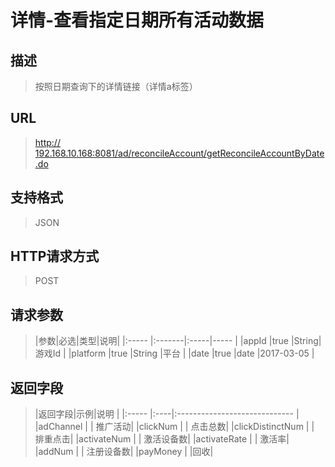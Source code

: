 # 详情-查看指定日期所有活动数据## 描述
> 按照日期查询下的详情链接（详情a标签）

## URL
> [http:// 192.168.10.168:8081/ad/reconcileAccount/getReconcileAccountByDate.do](http://dataviewer.ilongyuan.com.cn/ad/reconcileAccount/getReconcileAccountByDate.do)

## 支持格式
> JSON

## HTTP请求方式
> POST

## 请求参数
> |参数|必选|类型|说明|
|:-----  |:-------|:-----|-----                               |
|appId    |true    |String|游戏Id                          |
|platform    |true    |String  |平台 |
|date    |true    |date   |2017-03-05 |
## 返回字段
> |返回字段|示例|说明                              |
|:-----   |:----|:-----------------------------    |
|adChannel   |  | 推广活动|
|clickNum     |  | 点击总数|
|clickDistinctNum     |  | 排重点击|
|activateNum     |  | 激活设备数|
|activateRate     |  | 激活率|
|addNum     |  | 注册设备数|
|payMoney     |  |回收|





